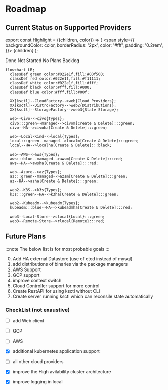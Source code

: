 # Roadmap

## Current Status on Supported Providers

export const Highlight = ({children, color}) => (
  <span
    style={{
      backgroundColor: color,
      borderRadius: '2px',
      color: '#fff',
      padding: '0.2rem',
    }}>
    {children}
  </span>
);

<Highlight color="green">Done</Highlight> <Highlight color="red">Not Started</Highlight> <Highlight color="black">No Plans</Highlight> <Highlight color="blue">Backlog</Highlight>


```mermaid
flowchart LR;
  classDef green color:#022e1f,fill:#00f500;
  classDef red color:#022e1f,fill:#f11111;
  classDef white color:#022e1f,fill:#fff;
  classDef black color:#fff,fill:#000;
  classDef blue color:#fff,fill:#00f;

  XX[ksctl]--CloudFactory-->web{Cloud Providers};
  XX[ksctl]--DistroFactory-->web2{Distributions};
  XX[ksctl]--StorageFactory-->web3{State Storage};

  web--Civo-->civo{Types};
  civo:::green--managed-->civom[Create & Delete]:::green;
  civo--HA-->civoha[Create & Delete]:::green;

  web--Local-Kind-->local{Types};
  local:::green--managed-->localm[Create & Delete]:::green;
  local--HA-->localha[Create & Delete]:::black;

  web--AWS-->aws{Types};
  aws:::blue--managed-->awsm[Create & Delete]:::red;
  aws--HA-->awsha[Create & Delete]:::red;

  web--Azure-->az{Types};
  az:::green--managed-->azsm[Create & Delete]:::green;
  az--HA-->azha[Create & Delete]:::green;

  web2--K3S-->k3s{Types};
  k3s:::green--HA-->k3ha[Create & Delete]:::green;

  web2--Kubeadm-->kubeadm{Types};
  kubeadm:::blue--HA-->kubeadmha[Create & Delete]:::red;

  web3--Local-Store-->slocal{Local}:::green;
  web3--Remote-Store-->rlocal{Remote}:::red;

```



## Future Plans

:::note
The below list is for most probable goals
:::

0. Add HA external Datastore (use of etcd instead of mysql)
1. add distributions of binaries via the package managers
2. AWS Support
3. GCP support
4. improve context switch
5. Cloud Controller support for more control
6. Create RestAPI for using ksctl without CLI
7. Create server running ksctl which can reconsile state automatically


### CheckList (not exaustive)
- [ ] add Web client
- [ ] GCP
- [ ] AWS
- [x] additional kubernetes application support
- [ ] all other cloud providers
- [x] improve the High avilability cluster architecture
- [x] improve logging in local

